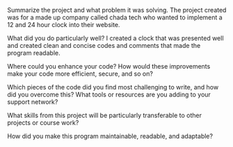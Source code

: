 Summarize the project and what problem it was solving.
The project created was for a made up company called chada tech who wanted to implement a 12 and 24 hour clock into their website.

What did you do particularly well?
I created a clock that was presented well and created clean and concise codes and comments that made the program readable.

Where could you enhance your code? How would these improvements make your code more efficient, secure, and so on?


Which pieces of the code did you find most challenging to write, and how did you overcome this? What tools or resources are you adding to your support network?


What skills from this project will be particularly transferable to other projects or course work?


How did you make this program maintainable, readable, and adaptable?

